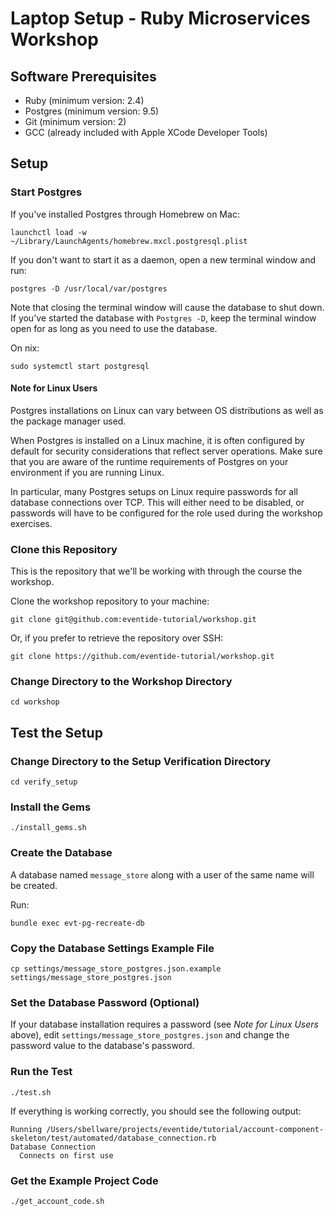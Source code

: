 # Laptop Setup - Ruby Microservices Workshop

## Software Prerequisites

- Ruby (minimum version: 2.4)
- Postgres (minimum version: 9.5)
- Git (minimum version: 2)
- GCC (already included with Apple XCode Developer Tools)

## Setup

### Start Postgres

If you've installed Postgres through Homebrew on Mac:

```
launchctl load -w ~/Library/LaunchAgents/homebrew.mxcl.postgresql.plist
```

If you don't want to start it as a daemon, open a new terminal window and run:

```
postgres -D /usr/local/var/postgres
```

Note that closing the terminal window will cause the database to shut down. If you've started the database with `Postgres -D`, keep the terminal window open for as long as you need to use the database.

On nix:

```
sudo systemctl start postgresql
```

#### Note for Linux Users

Postgres installations on Linux can vary between OS distributions as well as the package manager used.

When Postgres is installed on a Linux machine, it is often configured by default for security considerations that reflect server operations. Make sure that you are aware of the runtime requirements of Postgres on your environment if you are running Linux.

In particular, many Postgres setups on Linux require passwords for all database connections over TCP. This will either need to be disabled, or passwords will have to be configured for the role used during the workshop exercises.

### Clone this Repository

This is the repository that we'll be working with through the course the workshop.

Clone the workshop repository to your machine:

```
git clone git@github.com:eventide-tutorial/workshop.git
```

Or, if you prefer to retrieve the repository over SSH:

```
git clone https://github.com/eventide-tutorial/workshop.git
```

### Change Directory to the Workshop Directory

```
cd workshop
```

## Test the Setup

### Change Directory to the Setup Verification Directory

```
cd verify_setup
```

### Install the Gems

```
./install_gems.sh
```

### Create the Database

A database named `message_store` along with a user of the same name will be created.

Run:

```
bundle exec evt-pg-recreate-db
```

### Copy the Database Settings Example File

```
cp settings/message_store_postgres.json.example settings/message_store_postgres.json
```

### Set the Database Password (Optional)

If your database installation requires a password (see _Note for Linux Users_ above), edit `settings/message_store_postgres.json` and change the password value to the database's password.

### Run the Test

```
./test.sh
```

If everything is working correctly, you should see the following output:

```
Running /Users/sbellware/projects/eventide/tutorial/account-component-skeleton/test/automated/database_connection.rb
Database Connection
  Connects on first use

```

### Get the Example Project Code

```
./get_account_code.sh
```
